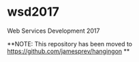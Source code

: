 # wsd2017
Web Services Development 2017

**NOTE: This repository has been moved to https://github.com/jamesprev/hangingon **
